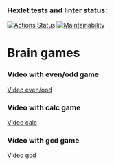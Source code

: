 ### Hexlet tests and linter status:
[![Actions Status](https://github.com/verafadeeva/java-project-61/workflows/hexlet-check/badge.svg)](https://github.com/verafadeeva/java-project-61/actions) [![Maintainability](https://api.codeclimate.com/v1/badges/7d12fe38dd53af024b30/maintainability)](https://codeclimate.com/github/verafadeeva/java-project-61/maintainability)

# Brain games

### Video with even/odd game
[Video even/ood](https://asciinema.org/a/i0efaVcVyrXVSodiXaGju33Q4)

### Video with calc game
[Video calc](https://asciinema.org/a/6a3SXe7taSYgXpouf67MyrlLo)

### Video with gcd game
[Video gcd](https://asciinema.org/a/aE9Lx2BsAvxq9noRyN28wTA4q)
